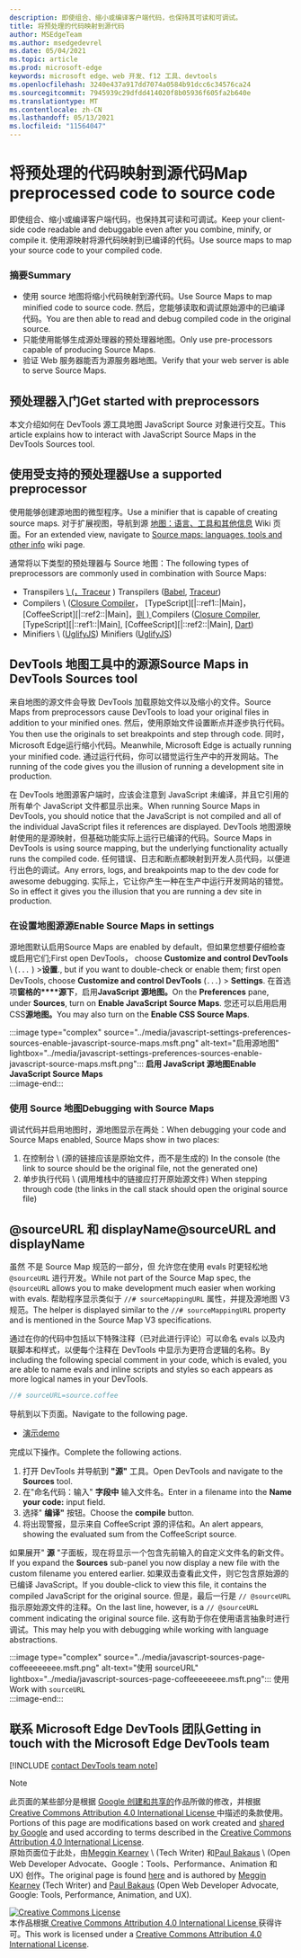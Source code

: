 ```yaml
---
description: 即使组合、缩小或编译客户端代码，也保持其可读和可调试。
title: 将预处理的代码映射到源代码
author: MSEdgeTeam
ms.author: msedgedevrel
ms.date: 05/04/2021
ms.topic: article
ms.prod: microsoft-edge
keywords: microsoft edge、web 开发、f12 工具、devtools
ms.openlocfilehash: 3240e437a917dd7074a0584b91dcc6c34576ca24
ms.sourcegitcommit: 7945939c29dfdd414020f8b05936f605fa2b640e
ms.translationtype: MT
ms.contentlocale: zh-CN
ms.lasthandoff: 05/13/2021
ms.locfileid: "11564047"
---
```

<!-- Copyright Meggin Kearney and Paul Bakaus

   Licensed under the Apache License, Version 2.0 (the "License");
   you may not use this file except in compliance with the License.
   You may obtain a copy of the License at

       https://www.apache.org/licenses/LICENSE-2.0

   Unless required by applicable law or agreed to in writing, software
   distributed under the License is distributed on an "AS IS" BASIS,
   WITHOUT WARRANTIES OR CONDITIONS OF ANY KIND, either express or implied.
   See the License for the specific language governing permissions and
   limitations under the License.  -->  
# <a name="map-preprocessed-code-to-source-code"></a><span data-ttu-id="cd6f6-104">将预处理的代码映射到源代码</span><span class="sxs-lookup"><span data-stu-id="cd6f6-104">Map preprocessed code to source code</span></span>  

<span data-ttu-id="cd6f6-105">即使组合、缩小或编译客户端代码，也保持其可读和可调试。</span><span class="sxs-lookup"><span data-stu-id="cd6f6-105">Keep your client-side code readable and debuggable even after you combine, minify, or compile it.</span></span>  <span data-ttu-id="cd6f6-106">使用源映射将源代码映射到已编译的代码。</span><span class="sxs-lookup"><span data-stu-id="cd6f6-106">Use source maps to map your source code to your compiled code.</span></span>  

### <a name="summary"></a><span data-ttu-id="cd6f6-107">摘要</span><span class="sxs-lookup"><span data-stu-id="cd6f6-107">Summary</span></span>  

*   <span data-ttu-id="cd6f6-108">使用 source 地图将缩小代码映射到源代码。</span><span class="sxs-lookup"><span data-stu-id="cd6f6-108">Use Source Maps to map minified code to source code.</span></span>  <span data-ttu-id="cd6f6-109">然后，您能够读取和调试原始源中的已编译代码。</span><span class="sxs-lookup"><span data-stu-id="cd6f6-109">You are then able to read and debug compiled code in the original source.</span></span>  
*   <span data-ttu-id="cd6f6-110">只能使用能够生成源处理器的预处理器地图。</span><span class="sxs-lookup"><span data-stu-id="cd6f6-110">Only use pre-processors capable of producing Source Maps.</span></span>  
*   <span data-ttu-id="cd6f6-111">验证 Web 服务器能否为源服务器地图。</span><span class="sxs-lookup"><span data-stu-id="cd6f6-111">Verify that your web server is able to serve Source Maps.</span></span>  
    
<!--todo: add link to preprocessors capable of producing Source Maps when section is available -->  
<!--[]: /web/tools/setup/setup-preprocessors?#supported_preprocessors ""  -->  

## <a name="get-started-with-preprocessors"></a><span data-ttu-id="cd6f6-112">预处理器入门</span><span class="sxs-lookup"><span data-stu-id="cd6f6-112">Get started with preprocessors</span></span>  

<span data-ttu-id="cd6f6-113">本文介绍如何在 DevTools 源工具地图 JavaScript Source 对象进行交互。</span><span class="sxs-lookup"><span data-stu-id="cd6f6-113">This article explains how to interact with JavaScript Source Maps in the DevTools Sources tool.</span></span>  <!--For a first overview of what preprocessors are, how each may help, and how Source Maps work; navigate to Set Up CSS & JS Preprocessors.  -->  

<!--todo: add link to Set Up CSS & JS Preprocessors when section is available -->  
<!--[]: /web/tools/setup/setup-preprocessors#debugging-and-editing-preprocessed-content ""  -->  

## <a name="use-a-supported-preprocessor"></a><span data-ttu-id="cd6f6-114">使用受支持的预处理器</span><span class="sxs-lookup"><span data-stu-id="cd6f6-114">Use a supported preprocessor</span></span>  

<span data-ttu-id="cd6f6-115">使用能够创建源地图的微型程序。</span><span class="sxs-lookup"><span data-stu-id="cd6f6-115">Use a minifier that is capable of creating source maps.</span></span>  <!--For the most popular options, navigate to preprocessor support section.  -->  <span data-ttu-id="cd6f6-116">对于扩展视图，导航到源 [地图：语言、工具和其他信息][GitHubWikiSourceMapsLanguagesTools] Wiki 页面。</span><span class="sxs-lookup"><span data-stu-id="cd6f6-116">For an extended view, navigate to [Source maps: languages, tools and other info][GitHubWikiSourceMapsLanguagesTools] wiki page.</span></span>  

<!--todo: add link to display the preprocessor support section when section is available -->  
<!--[]: /web/tools/setup/setup-preprocessors?#supported_preprocessors ""  -->  

<span data-ttu-id="cd6f6-117">通常将以下类型的预处理器与 Source 地图：</span><span class="sxs-lookup"><span data-stu-id="cd6f6-117">The following types of preprocessors are commonly used in combination with Source Maps:</span></span>  

*   <span data-ttu-id="cd6f6-118">Transpilers [\ (，Traceur][BabelJS] [][GitHubWikiGoogleTraceurCompiler]\) </span><span class="sxs-lookup"><span data-stu-id="cd6f6-118">Transpilers \([Babel][BabelJS], [Traceur][GitHubWikiGoogleTraceurCompiler]\)</span></span>  
*   <span data-ttu-id="cd6f6-119">Compilers \ ([Closure Compiler][GitHubGoogleClosureCompiler]， [TypeScript][|::ref1::|Main]， [CoffeeScript][|::ref2::|Main]，[则 ) ][DartMain]</span><span class="sxs-lookup"><span data-stu-id="cd6f6-119">Compilers \([Closure Compiler][GitHubGoogleClosureCompiler], [TypeScript][|::ref1::|Main], [CoffeeScript][|::ref2::|Main], [Dart][DartMain]\)</span></span>  
*   <span data-ttu-id="cd6f6-120">Minifiers \ ([UglifyJS][GitHubMishooUglifyJS]\) </span><span class="sxs-lookup"><span data-stu-id="cd6f6-120">Minifiers \([UglifyJS][GitHubMishooUglifyJS]\)</span></span>  
    
## <a name="source-maps-in-devtools-sources-tool"></a><span data-ttu-id="cd6f6-121">DevTools 地图工具中的源源</span><span class="sxs-lookup"><span data-stu-id="cd6f6-121">Source Maps in DevTools Sources tool</span></span>  

<span data-ttu-id="cd6f6-122">来自地图的源文件会导致 DevTools 加载原始文件以及缩小的文件。</span><span class="sxs-lookup"><span data-stu-id="cd6f6-122">Source Maps from preprocessors cause DevTools to load your original files in addition to your minified ones.</span></span>  <span data-ttu-id="cd6f6-123">然后，使用原始文件设置断点并逐步执行代码。</span><span class="sxs-lookup"><span data-stu-id="cd6f6-123">You then use the originals to set breakpoints and step through code.</span></span>  <span data-ttu-id="cd6f6-124">同时，Microsoft Edge运行缩小代码。</span><span class="sxs-lookup"><span data-stu-id="cd6f6-124">Meanwhile, Microsoft Edge is actually running your minified code.</span></span>  <span data-ttu-id="cd6f6-125">通过运行代码，你可以错觉运行生产中的开发网站。</span><span class="sxs-lookup"><span data-stu-id="cd6f6-125">The running of the code gives you the illusion of running a development site in production.</span></span>  

<span data-ttu-id="cd6f6-126">在 DevTools 地图源客户端时，应该会注意到 JavaScript 未编译，并且它引用的所有单个 JavaScript 文件都显示出来。</span><span class="sxs-lookup"><span data-stu-id="cd6f6-126">When running Source Maps in DevTools, you should notice that the JavaScript is not compiled and all of the individual JavaScript files it references are displayed.</span></span>  <span data-ttu-id="cd6f6-127">DevTools 地图源映射使用的是源映射，但基础功能实际上运行已编译的代码。</span><span class="sxs-lookup"><span data-stu-id="cd6f6-127">Source Maps in DevTools is using source mapping, but the underlying functionality actually runs the compiled code.</span></span>  <span data-ttu-id="cd6f6-128">任何错误、日志和断点都映射到开发人员代码，以便进行出色的调试。</span><span class="sxs-lookup"><span data-stu-id="cd6f6-128">Any errors, logs, and breakpoints map to the dev code for awesome debugging.</span></span>  <span data-ttu-id="cd6f6-129">实际上，它让你产生一种在生产中运行开发网站的错觉。</span><span class="sxs-lookup"><span data-stu-id="cd6f6-129">So in effect it gives you the illusion that you are running a dev site in production.</span></span>  

### <a name="enable-source-maps-in-settings"></a><span data-ttu-id="cd6f6-130">在设置地图源源</span><span class="sxs-lookup"><span data-stu-id="cd6f6-130">Enable Source Maps in settings</span></span>  

<span data-ttu-id="cd6f6-131">源地图默认启用</span><span class="sxs-lookup"><span data-stu-id="cd6f6-131">Source Maps are enabled by default</span></span><!-- \(as of Microsoft Edge 39\)--><span data-ttu-id="cd6f6-132">，但如果您想要仔细检查或启用它们;First open DevTools， choose **Customize and control DevTools** \ (`...` \) >**设置**.</span><span class="sxs-lookup"><span data-stu-id="cd6f6-132">, but if you want to double-check or enable them; first open DevTools, choose **Customize and control DevTools** \(`...`\) > **Settings**.</span></span>  <span data-ttu-id="cd6f6-133">在首选项**窗格的\*\*\*\*源下**，启用**JavaScript 源地图。**</span><span class="sxs-lookup"><span data-stu-id="cd6f6-133">On the **Preferences** pane, under **Sources**, turn on **Enable JavaScript Source Maps**.</span></span>  <span data-ttu-id="cd6f6-134">您还可以启用启用 CSS**源地图。**</span><span class="sxs-lookup"><span data-stu-id="cd6f6-134">You may also turn on the **Enable CSS Source Maps**.</span></span>  

:::image type="complex" source="../media/javascript-settings-preferences-sources-enable-javascript-source-maps.msft.png" alt-text="启用源地图" lightbox="../media/javascript-settings-preferences-sources-enable-javascript-source-maps.msft.png":::
   **<span data-ttu-id="cd6f6-136">启用 JavaScript 源地图</span><span class="sxs-lookup"><span data-stu-id="cd6f6-136">Enable JavaScript Source Maps</span></span>**  
:::image-end:::  

### <a name="debugging-with-source-maps"></a><span data-ttu-id="cd6f6-137">使用 Source 地图</span><span class="sxs-lookup"><span data-stu-id="cd6f6-137">Debugging with Source Maps</span></span>  

<span data-ttu-id="cd6f6-138">调试代码并启用地图时，源地图显示在两处：</span><span class="sxs-lookup"><span data-stu-id="cd6f6-138">When debugging your code and Source Maps enabled, Source Maps show in two places:</span></span>  

1.  <span data-ttu-id="cd6f6-139">在控制台 \ (源的链接应该是原始文件，而不是生成的\) </span><span class="sxs-lookup"><span data-stu-id="cd6f6-139">In the console \(the link to source should be the original file, not the generated one\)</span></span>  
1.  <span data-ttu-id="cd6f6-140">单步执行代码 \ (调用堆栈中的链接应打开原始源文件\) </span><span class="sxs-lookup"><span data-stu-id="cd6f6-140">When stepping through code \(the links in the call stack should open the original source file\)</span></span>  
    
<!--todo: add link to debugging your code when section is available -->  
<!--[DebugBreakpointsStepCode]: ../debug/breakpoints/step-code.md ""  -->  

## <a name="sourceurl-and-displayname"></a><span data-ttu-id="cd6f6-141">@sourceURL 和 displayName</span><span class="sxs-lookup"><span data-stu-id="cd6f6-141">@sourceURL and displayName</span></span>  

<span data-ttu-id="cd6f6-142">虽然 不是 Source Map 规范的一部分，但 允许您在使用 evals 时更轻松地 `@sourceURL` 进行开发。</span><span class="sxs-lookup"><span data-stu-id="cd6f6-142">While not part of the Source Map spec, the `@sourceURL` allows you to make development much easier when working with evals.</span></span>  <span data-ttu-id="cd6f6-143">帮助程序显示类似于 `//# sourceMappingURL` 属性，并提及源地图 V3 规范。</span><span class="sxs-lookup"><span data-stu-id="cd6f6-143">The helper is displayed similar to the `//# sourceMappingURL` property and is mentioned in the Source Map V3 specifications.</span></span>  

<span data-ttu-id="cd6f6-144">通过在你的代码中包括以下特殊注释（已对此进行评论）可以命名 evals 以及内联脚本和样式，以便每个注释在 DevTools 中显示为更符合逻辑的名称。</span><span class="sxs-lookup"><span data-stu-id="cd6f6-144">By including the following special comment in your code, which is evaled, you are able to name evals and inline scripts and styles so each appears as more logical names in your DevTools.</span></span>  

```javascript
//# sourceURL=source.coffee
```  

<span data-ttu-id="cd6f6-145">导航到以下页面。</span><span class="sxs-lookup"><span data-stu-id="cd6f6-145">Navigate to the following page.</span></span>  

*   [<span data-ttu-id="cd6f6-146">演示</span><span class="sxs-lookup"><span data-stu-id="cd6f6-146">demo</span></span>][CssNinjaDemoSourceMapping]

<span data-ttu-id="cd6f6-147">完成以下操作。</span><span class="sxs-lookup"><span data-stu-id="cd6f6-147">Complete the following actions.</span></span>  

1.  <span data-ttu-id="cd6f6-148">打开 DevTools 并导航到 **"源"** 工具。</span><span class="sxs-lookup"><span data-stu-id="cd6f6-148">Open DevTools and navigate to the **Sources** tool.</span></span>  
1.  <span data-ttu-id="cd6f6-149">在"命名代码：输入" **字段中** 输入文件名。</span><span class="sxs-lookup"><span data-stu-id="cd6f6-149">Enter in a filename into the **Name your code:** input field.</span></span>  
1.  <span data-ttu-id="cd6f6-150">选择" **编译"** 按钮。</span><span class="sxs-lookup"><span data-stu-id="cd6f6-150">Choose the **compile** button.</span></span>  
1.  <span data-ttu-id="cd6f6-151">将出现警报，显示来自 CoffeeScript 源的评估和。</span><span class="sxs-lookup"><span data-stu-id="cd6f6-151">An alert appears, showing the evaluated sum from the CoffeeScript source.</span></span>  
    
<span data-ttu-id="cd6f6-152">如果展开" **源** "子面板，现在将显示一个包含先前输入的自定义文件名的新文件。</span><span class="sxs-lookup"><span data-stu-id="cd6f6-152">If you expand the **Sources** sub-panel you now display a new file with the custom filename you entered earlier.</span></span>  <span data-ttu-id="cd6f6-153">如果双击查看此文件，则它包含原始源的已编译 JavaScript。</span><span class="sxs-lookup"><span data-stu-id="cd6f6-153">If you double-click to view this file, it contains the compiled JavaScript for the original source.</span></span>  <span data-ttu-id="cd6f6-154">但是，最后一行是 `// @sourceURL` 指示原始源文件的注释。</span><span class="sxs-lookup"><span data-stu-id="cd6f6-154">On the last line, however, is a `// @sourceURL` comment indicating the original source file.</span></span>  <span data-ttu-id="cd6f6-155">这有助于你在使用语言抽象时进行调试。</span><span class="sxs-lookup"><span data-stu-id="cd6f6-155">This may help you with debugging while working with language abstractions.</span></span>  

:::image type="complex" source="../media/javascript-sources-page-coffeeeeeeee.msft.png" alt-text="使用 sourceURL" lightbox="../media/javascript-sources-page-coffeeeeeeee.msft.png":::
   <span data-ttu-id="cd6f6-157">使用</span><span class="sxs-lookup"><span data-stu-id="cd6f6-157">Work with</span></span> `sourceURL`  
:::image-end:::  

## <a name="getting-in-touch-with-the-microsoft-edge-devtools-team"></a><span data-ttu-id="cd6f6-158">联系 Microsoft Edge DevTools 团队</span><span class="sxs-lookup"><span data-stu-id="cd6f6-158">Getting in touch with the Microsoft Edge DevTools team</span></span>

[!INCLUDE [contact DevTools team note](../includes/contact-devtools-team-note.md)]  

<!-- links -->  

[BabelJS]: https://babeljs.io "一个 JavaScript 编译器"  

[CoffeeScriptMain]: https://coffeescript.org "CoffeeScript"  

[CssNinjaDemoSourceMapping]: https://www.thecssninja.com/demo/source_mapping/compile.html "//# sourceURL eval 命名的简单示例"  

[DartMain]: https://www.dartlang.org "英语（英语）"  

[GitHubGoogleClosureCompiler]: https://github.com/google/closure-compiler "google/closure-compiler |GitHub"  

[GitHubMishooUglifyJS]: https://github.com/mishoo/UglifyJS "mishoo/UglifyJS |GitHub"  

[GitHubWikiSourceMapsLanguagesTools]: https://github.com/ryanseddon/source-map/wiki/Source-maps:-languages,-tools-and-other-info "源地图：语言、工具和其他|GitHub Wiki"  

[GitHubWikiGoogleTraceurCompiler]: https://github.com/google/traceur-compiler/wiki/Getting-Started "入门 - google/traceur-compiler |GitHub Wiki"  

[TypeScriptMain]: https://www.typescriptlang.org "TypeScript"  

> [!NOTE]
> <span data-ttu-id="cd6f6-168">此页面的某些部分是根据 [Google 创建和共享的][GoogleSitePolicies]作品所做的修改，并根据[ Creative Commons Attribution 4.0 International License ][CCA4IL]中描述的条款使用。</span><span class="sxs-lookup"><span data-stu-id="cd6f6-168">Portions of this page are modifications based on work created and [shared by Google][GoogleSitePolicies] and used according to terms described in the [Creative Commons Attribution 4.0 International License][CCA4IL].</span></span>  
> <span data-ttu-id="cd6f6-169">原始页面位于此处，[](https://developers.google.com/web/tools/chrome-devtools/javascript/source-maps)由[Meggin Kearney][MegginKearney] \ (Tech Writer\) 和[Paul Bakaus][PaulBakaus] \ (Open Web Developer Advocate、Google：Tools、Performance、Animation 和 UX\) 创作。</span><span class="sxs-lookup"><span data-stu-id="cd6f6-169">The original page is found [here](https://developers.google.com/web/tools/chrome-devtools/javascript/source-maps) and is authored by [Meggin Kearney][MegginKearney] \(Tech Writer\) and [Paul Bakaus][PaulBakaus] \(Open Web Developer Advocate, Google: Tools, Performance, Animation, and UX\).</span></span>  

[![Creative Commons License][CCby4Image]][CCA4IL]  
<span data-ttu-id="cd6f6-171">本作品根据[ Creative Commons Attribution 4.0 International License ][CCA4IL]获得许可。</span><span class="sxs-lookup"><span data-stu-id="cd6f6-171">This work is licensed under a [Creative Commons Attribution 4.0 International License][CCA4IL].</span></span>  

[CCA4IL]: https://creativecommons.org/licenses/by/4.0  
[CCby4Image]: https://i.creativecommons.org/l/by/4.0/88x31.png  
[GoogleSitePolicies]: https://developers.google.com/terms/site-policies  
[KayceBasques]: https://developers.google.com/web/resources/contributors#kayce-basques  
[MegginKearney]: https://developers.google.com/web/resources/contributors#meggin-kearney  
[PaulBakaus]: https://developers.google.com/web/resources/contributors#paul-bakaus  
